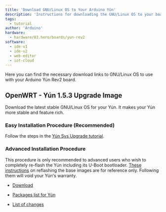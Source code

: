 ```yaml
---
title: 'Download GNU/Linux OS to Your Arduino Yún'
description: 'Instructions for downloading the GNU/Linux OS to your board.'
tags: 
  - tutorial
author: 'Arduino'
hardware:
  - hardware/03.hero/boards/yun-rev2
software:
  - ide-v1
  - ide-v2
  - web-editor
  - iot-cloud
---
```


Here you can find the necessary download links to GNU/Linux OS to use with your Arduino Yún Rev2 board.

## OpenWRT - Yún 1.5.3 Upgrade Image

Download the latest stable GNU/Linux OS for your Yún. It makes your Yún more stable and feature rich.

### Easy Installation Procedure (Recommended)

Follow the steps in the [Yún Sys Upgrade tutorial](./yun-sys-upgrade).

### Advanced Installation Procedure

This procedure is only recommended to advanced users who wish to completely re-flash the Yún including its U-Boot bootloader. [These instructions](./yun-u-boot-reflash) on reflashing the base images are for reference only. Following them will void your Yún's warranty.

- [Download](https://downloads.arduino.cc/openwrtyun/1/YunSysupgradeImage_v1.5.3.zip)

- [Packages list for Yún](//downloads.arduino.cc/openwrtyun/1/packages/index.html)

- [List of changes](https://github.com/arduino/openwrt-yun/blob/master/ChangeLog)